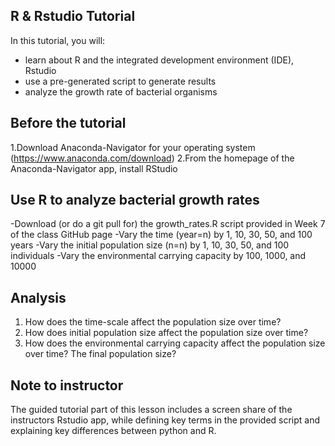 ## R & Rstudio Tutorial

In this tutorial, you will:
- learn about R and the integrated development environment (IDE), Rstudio
- use a pre-generated script to generate results
- analyze the growth rate of bacterial organisms

## Before the tutorial
1.Download Anaconda-Navigator for your operating system (https://www.anaconda.com/download)
2.From the homepage of the Anaconda-Navigator app, install RStudio

## Use R to analyze bacterial growth rates
-Download (or do a git pull for) the growth_rates.R script provided in Week 7 of the class GitHub page
-Vary the time (year=n) by 1, 10, 30, 50, and 100 years
-Vary the initial population size (n=n) by 1, 10, 30, 50, and 100 individuals
-Vary the environmental carrying capacity by 100, 1000, and 10000

## Analysis
1. How does the time-scale affect the population size over time?
2. How does initial population size affect the population size over time?
3. How does the environmental carrying capacity affect the population size over time? The final population size?

## Note to instructor 
The guided tutorial part of this lesson includes a screen share of the instructors Rstudio app, 
while defining key terms in the provided script and explaining key differences between python and R. 

